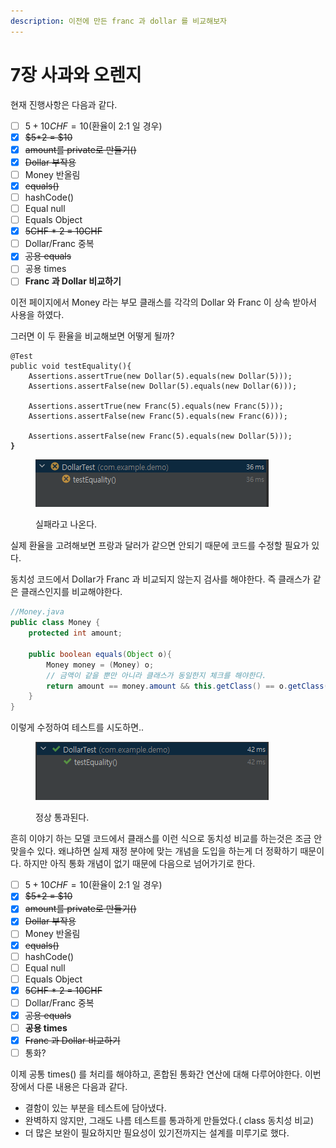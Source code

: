 ```yaml
---
description: 이전에 만든 franc 과 dollar 를 비교해보자
---
```


# 7장 사과와 오렌지

현재 진행사항은 다음과 같다.

* [ ] $5 + 10CHF = 10$(환율이 2:1  일 경우)
* [x] ~~$5\*2 = $10~~
* [x] ~~amount를 private로 만들기()~~
* [x] ~~Dollar 부작용~~
* [ ] Money 반올림
* [x] ~~equals()~~
* [ ] hashCode()
* [ ] Equal null
* [ ] Equals Object&#x20;
* [x] ~~5CHF \* 2 = 10CHF~~
* [ ] Dollar/Franc 중복
* [x] ~~공용 equals~~
* [ ] 공용 times
* [ ] **Franc 과 Dollar 비교하기**

이전 페이지에서 Money 라는 부모 클래스를 각각의 Dollar 와 Franc 이 상속 받아서 사용을 하였다.

그러면 이 두 환율을 비교해보면 어떻게 될까?

<pre class="language-java"><code class="lang-java">@Test
public void testEquality(){
    Assertions.assertTrue(new Dollar(5).equals(new Dollar(5)));
    Assertions.assertFalse(new Dollar(5).equals(new Dollar(6)));
    
    Assertions.assertTrue(new Franc(5).equals(new Franc(5)));
    Assertions.assertFalse(new Franc(5).equals(new Franc(6)));
    
    Assertions.assertFalse(new Franc(5).equals(new Dollar(5)));
<strong>}
</strong></code></pre>

<div align="left">

<figure><img src="../../../.gitbook/assets/image (2).png" alt=""><figcaption><p>실패라고 나온다.</p></figcaption></figure>

</div>

실제 환율을 고려해보면 프랑과 달러가 같으면 안되기 때문에 코드를 수정할 필요가 있다.

동치성 코드에서 Dollar가 Franc 과 비교되지 않는지 검사를 해야한다. 즉 클래스가 같은 클래스인지를 비교해야한다.

```java
//Money.java
public class Money {
    protected int amount;

    public boolean equals(Object o){
        Money money = (Money) o;
        // 금액이 같을 뿐만 아니라 클래스가 동일한지 체크를 해야한다.
        return amount == money.amount && this.getClass() == o.getClass();
    }
}
```

이렇게 수정하여 테스트를 시도하면..

<div align="left">

<figure><img src="../../../.gitbook/assets/image (1) (1) (1) (1) (1).png" alt=""><figcaption><p>정상 통과된다.</p></figcaption></figure>

</div>

흔히 이야기 하는 모델 코드에서 클래스를 이런 식으로 동치성 비교를 하는것은 조금 안맞을수 있다. 왜냐하면 실제 재정 분야에 맞는 개념을 도입을 하는게 더 정확하기 때문이다. 하지만 아직 통화 개념이 없기 때문에 다음으로 넘어가기로 한다.&#x20;

* [ ] $5 + 10CHF = 10$(환율이 2:1  일 경우)
* [x] ~~$5\*2 = $10~~
* [x] ~~amount를 private로 만들기()~~
* [x] ~~Dollar 부작용~~
* [ ] Money 반올림
* [x] ~~equals()~~
* [ ] hashCode()
* [ ] Equal null
* [ ] Equals Object&#x20;
* [x] ~~5CHF \* 2 = 10CHF~~
* [ ] Dollar/Franc 중복
* [x] ~~공용 equals~~
* [ ] **공용 times**
* [x] ~~Franc 과 Dollar 비교하기~~
* [ ] 통화?

이제 공통 times() 를 처리를 해야하고, 혼합된 통화간 연산에 대해 다루어야한다.  이번 장에서 다룬 내용은 다음과 같다.&#x20;

* 결함이 있는 부분을 테스트에 담아냈다.
* 완벽하지 않지만, 그래도 나름 테스트를 통과하게 만들었다.( class 동치성  비교)
* 더 많은 보완이 필요하지만 필요성이 있기전까지는 설계를 미루기로 했다.
